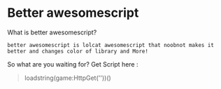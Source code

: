 # Better awesomescript
What is better awesomescript?
```
better awesomescript is lolcat awesomescript that noobnot makes it better and changes color of library and More!
```
So what are you waiting for?
Get Script here :
> loadstring(game:HttpGet(''))()
